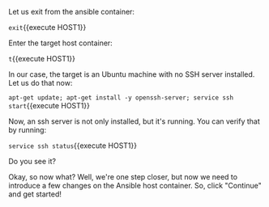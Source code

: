Let us exit from the ansible container:

`exit`{{execute HOST1}}

Enter the target host container:

`t`{{execute HOST1}}

In our case, the target is an Ubuntu machine with no SSH server installed. Let us do that now:

`apt-get update; apt-get install -y openssh-server; service ssh start`{{execute HOST1}}

Now, an ssh server is not only installed, but it's running. You can verify that by running:

`service ssh status`{{execute HOST1}}

Do you see it?

Okay, so now what? Well, we're one step closer, but now we need to introduce a few changes on the Ansible host container. So, click "Continue" and get started!
